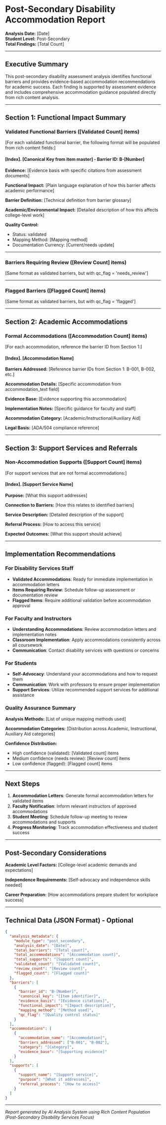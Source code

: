 # Post-Secondary Disability Accommodation Report

**Analysis Date:** [Date]  
**Student Level:** Post-Secondary  
**Total Findings:** [Total Count]

---

## Executive Summary

This post-secondary disability assessment analysis identifies functional barriers and provides evidence-based accommodation recommendations for academic success. Each finding is supported by assessment evidence and includes comprehensive accommodation guidance populated directly from rich content analysis.

---

## Section 1: Functional Impact Summary

### Validated Functional Barriers ([Validated Count] items)

[For each validated functional barrier, the following format will be populated from rich content fields:]

#### [Index]. [Canonical Key from item master] - Barrier ID: B-[Number]

**Evidence:** [Evidence basis with specific citations from assessment documents]

**Functional Impact:** [Plain language explanation of how this barrier affects academic performance]

**Barrier Definition:** [Technical definition from barrier glossary]

**Academic/Environmental Impact:** [Detailed description of how this affects college-level work]

**Quality Control:**
- Status: validated
- Mapping Method: [Mapping method]
- Documentation Currency: [Current/needs update]

---

### Barriers Requiring Review ([Review Count] items)

[Same format as validated barriers, but with qc_flag = 'needs_review']

---

### Flagged Barriers ([Flagged Count] items)

[Same format as validated barriers, but with qc_flag = 'flagged']

---

## Section 2: Academic Accommodations

### Formal Accommodations ([Accommodation Count] items)

[For each accommodation, reference the barrier ID from Section 1:]

#### [Index]. [Accommodation Name]

**Barriers Addressed:** [Reference barrier IDs from Section 1: B-001, B-002, etc.]

**Accommodation Details:** [Specific accommodation from accommodation_text field]

**Evidence Base:** [Evidence supporting this accommodation]

**Implementation Notes:** [Specific guidance for faculty and staff]

**Accommodation Category:** [Academic/Instructional/Auxiliary Aid]

**Legal Basis:** [ADA/504 compliance reference]

---

## Section 3: Support Services and Referrals

### Non-Accommodation Supports ([Support Count] items)

[For support services that are not formal accommodations:]

#### [Index]. [Support Service Name]

**Purpose:** [What this support addresses]

**Connection to Barriers:** [How this relates to identified barriers]

**Service Description:** [Detailed description of the support]

**Referral Process:** [How to access this service]

**Expected Outcomes:** [What this support should achieve]

---

## Implementation Recommendations

### For Disability Services Staff
- **Validated Accommodations**: Ready for immediate implementation in accommodation letters
- **Items Requiring Review**: Schedule follow-up assessment or documentation review  
- **Flagged Items**: Require additional validation before accommodation approval

### For Faculty and Instructors
- **Understanding Accommodations**: Review accommodation letters and implementation notes
- **Classroom Implementation**: Apply accommodations consistently across all coursework
- **Communication**: Contact disability services with questions or concerns

### For Students
- **Self-Advocacy**: Understand your accommodations and how to request them
- **Communication**: Work with professors to ensure proper implementation
- **Support Services**: Utilize recommended support services for additional assistance

### Quality Assurance Summary

**Analysis Methods:**
[List of unique mapping methods used]

**Accommodation Categories:**
[Distribution across Academic, Instructional, Auxiliary Aid categories]

**Confidence Distribution:**
- High confidence (validated): [Validated count] items
- Medium confidence (needs review): [Review count] items  
- Low confidence (flagged): [Flagged count] items

---

## Next Steps

1. **Accommodation Letters**: Generate formal accommodation letters for validated items
2. **Faculty Notification**: Inform relevant instructors of approved accommodations
3. **Student Meeting**: Schedule follow-up meeting to review accommodations and supports
4. **Progress Monitoring**: Track accommodation effectiveness and student success

---

## Post-Secondary Considerations

**Academic Level Factors:**
[College-level academic demands and expectations]

**Independence Requirements:**
[Self-advocacy and independence skills needed]

**Career Preparation:**
[How accommodations prepare student for workplace success]

---

## Technical Data (JSON Format) - Optional

```json
{
  "analysis_metadata": {
    "module_type": "post_secondary",
    "analysis_date": "[Date]",
    "total_barriers": "[Total count]",
    "total_accommodations": "[Accommodation count]",
    "total_supports": "[Support count]",
    "validated_count": "[Validated count]",
    "review_count": "[Review count]", 
    "flagged_count": "[Flagged count]"
  },
  "barriers": [
    {
      "barrier_id": "B-[Number]",
      "canonical_key": "[Item identifier]",
      "evidence_basis": "[Evidence citations]",
      "functional_impact": "[Impact description]",
      "mapping_method": "[Method used]",
      "qc_flag": "[Quality control status]"
    }
  ],
  "accommodations": [
    {
      "accommodation_name": "[Accommodation]",
      "barriers_addressed": ["B-001", "B-002"],
      "category": "[Category]",
      "evidence_base": "[Supporting evidence]"
    }
  ],
  "supports": [
    {
      "support_name": "[Support service]",
      "purpose": "[What it addresses]",
      "referral_process": "[How to access]"
    }
  ]
}
```

---

*Report generated by AI Analysis System using Rich Content Population (Post-Secondary Disability Services Focus)*